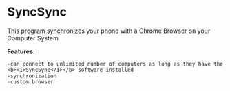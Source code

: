 # SyncSync

This program synchronizes  your phone with a Chrome Browser on your Computer System

<b>Features:</b>

    -can connect to unlimited number of computers as long as they have the <b><i>SyncSync</i></b> software installed
    -synchronization
    -custom browser
